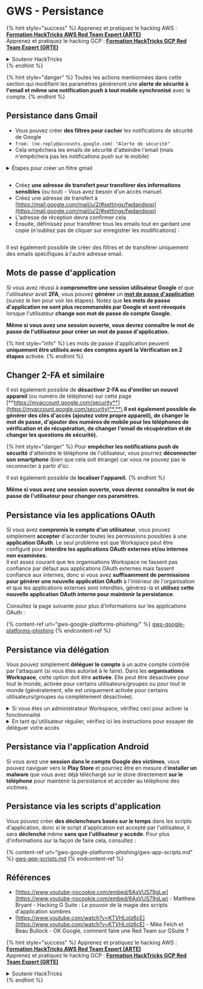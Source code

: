 # GWS - Persistance

{% hint style="success" %}
Apprenez et pratiquez le hacking AWS :<img src="../../.gitbook/assets/image.png" alt="" data-size="line">[**Formation HackTricks AWS Red Team Expert (ARTE)**](https://training.hacktricks.xyz/courses/arte)<img src="../../.gitbook/assets/image.png" alt="" data-size="line">\
Apprenez et pratiquez le hacking GCP : <img src="../../.gitbook/assets/image (2).png" alt="" data-size="line">[**Formation HackTricks GCP Red Team Expert (GRTE)**<img src="../../.gitbook/assets/image (2).png" alt="" data-size="line">](https://training.hacktricks.xyz/courses/grte)

<details>

<summary>Soutenir HackTricks</summary>

* Consultez les [**plans d'abonnement**](https://github.com/sponsors/carlospolop) !
* **Rejoignez le** 💬 [**groupe Discord**](https://discord.gg/hRep4RUj7f) ou le [**groupe telegram**](https://t.me/peass) ou **suivez** nous sur **Twitter** 🐦 [**@hacktricks\_live**](https://twitter.com/hacktricks\_live)**.**
* **Partagez des astuces de hacking en soumettant des PRs aux** [**HackTricks**](https://github.com/carlospolop/hacktricks) et [**HackTricks Cloud**](https://github.com/carlospolop/hacktricks-cloud) dépôts github.

</details>
{% endhint %}

{% hint style="danger" %}
Toutes les actions mentionnées dans cette section qui modifient les paramètres généreront une **alerte de sécurité à l'email et même une notification push à tout mobile synchronisé** avec le compte.
{% endhint %}

## **Persistance dans Gmail**

* Vous pouvez créer **des filtres pour cacher** les notifications de sécurité de Google
* `from: (no-reply@accounts.google.com) "Alerte de sécurité"`
* Cela empêchera les emails de sécurité d'atteindre l'email (mais n'empêchera pas les notifications push sur le mobile)

<details>

<summary>Étapes pour créer un filtre gmail</summary>

(Instructions [**ici**](https://support.google.com/mail/answer/6579))

1. Ouvrez [Gmail](https://mail.google.com/).
2. Dans la barre de recherche en haut, cliquez sur Afficher les options de recherche ![photos tune](https://lh3.googleusercontent.com/cD6YR\_YvqXqNKxrWn2NAWkV6tjJtg8vfvqijKT1\_9zVCrl2sAx9jROKhLqiHo2ZDYTE=w36).
3. Entrez vos critères de recherche. Si vous voulez vérifier que votre recherche a fonctionné correctement, voyez quels emails apparaissent en cliquant sur **Rechercher**.
4. En bas de la fenêtre de recherche, cliquez sur **Créer un filtre**.
5. Choisissez ce que vous souhaitez que le filtre fasse.
6. Cliquez sur **Créer un filtre**.

Vérifiez votre filtre actuel (pour les supprimer) à [https://mail.google.com/mail/u/0/#settings/filters](https://mail.google.com/mail/u/0/#settings/filters)

</details>

<figure><img src="../../.gitbook/assets/image (331).png" alt=""><figcaption></figcaption></figure>

* Créez **une adresse de transfert pour transférer des informations sensibles** (ou tout) - Vous avez besoin d'un accès manuel.
* Créez une adresse de transfert à [https://mail.google.com/mail/u/2/#settings/fwdandpop](https://mail.google.com/mail/u/2/#settings/fwdandpop)
* L'adresse de réception devra confirmer cela
* Ensuite, définissez pour transférer tous les emails tout en gardant une copie (n'oubliez pas de cliquer sur enregistrer les modifications) :

<figure><img src="../../.gitbook/assets/image (332).png" alt=""><figcaption></figcaption></figure>

Il est également possible de créer des filtres et de transférer uniquement des emails spécifiques à l'autre adresse email.

## Mots de passe d'application

Si vous avez réussi à **compromettre une session utilisateur Google** et que l'utilisateur avait **2FA**, vous pouvez **générer** un [**mot de passe d'application**](https://support.google.com/accounts/answer/185833?hl=en) (suivez le lien pour voir les étapes). Notez que **les mots de passe d'application ne sont plus recommandés par Google et sont révoqués** lorsque l'utilisateur **change son mot de passe de compte Google.**

**Même si vous avez une session ouverte, vous devrez connaître le mot de passe de l'utilisateur pour créer un mot de passe d'application.**

{% hint style="info" %}
Les mots de passe d'application peuvent **uniquement être utilisés avec des comptes ayant la Vérification en 2 étapes** activée.
{% endhint %}

## Changer 2-FA et similaire

Il est également possible de **désactiver 2-FA ou d'enrôler un nouvel appareil** (ou numéro de téléphone) sur cette page [**https://myaccount.google.com/security**](https://myaccount.google.com/security)**.**\
**Il est également possible de générer des clés d'accès (ajoutez votre propre appareil), de changer le mot de passe, d'ajouter des numéros de mobile pour les téléphones de vérification et de récupération, de changer l'email de récupération et de changer les questions de sécurité).**

{% hint style="danger" %}
Pour **empêcher les notifications push de sécurité** d'atteindre le téléphone de l'utilisateur, vous pourriez **déconnecter son smartphone** (bien que cela soit étrange) car vous ne pouvez pas le reconnecter à partir d'ici.

Il est également possible de **localiser l'appareil.**
{% endhint %}

**Même si vous avez une session ouverte, vous devrez connaître le mot de passe de l'utilisateur pour changer ces paramètres.**

## Persistance via les applications OAuth

Si vous avez **compromis le compte d'un utilisateur**, vous pouvez simplement **accepter** d'accorder toutes les permissions possibles à une **application OAuth**. Le seul problème est que Workspace peut être configuré pour **interdire les applications OAuth externes et/ou internes non examinées.**\
Il est assez courant que les organisations Workspace ne fassent pas confiance par défaut aux applications OAuth externes mais fassent confiance aux internes, donc si vous avez **suffisamment de permissions pour générer une nouvelle application OAuth** à l'intérieur de l'organisation et que les applications externes sont interdites, générez-la et **utilisez cette nouvelle application OAuth interne pour maintenir la persistance**.

Consultez la page suivante pour plus d'informations sur les applications OAuth :

{% content-ref url="gws-google-platforms-phishing/" %}
[gws-google-platforms-phishing](gws-google-platforms-phishing/)
{% endcontent-ref %}

## Persistance via délégation

Vous pouvez simplement **déléguer le compte** à un autre compte contrôlé par l'attaquant (si vous êtes autorisé à le faire). Dans les **organisations Workspace**, cette option doit être **activée**. Elle peut être désactivée pour tout le monde, activée pour certains utilisateurs/groupes ou pour tout le monde (généralement, elle est uniquement activée pour certains utilisateurs/groupes ou complètement désactivée).

<details>

<summary>Si vous êtes un administrateur Workspace, vérifiez ceci pour activer la fonctionnalité</summary>

(Informations [copiées des docs](https://support.google.com/a/answer/7223765))

En tant qu'administrateur de votre organisation (par exemple, votre travail ou votre école), vous contrôlez si les utilisateurs peuvent déléguer l'accès à leur compte Gmail. Vous pouvez permettre à tout le monde d'avoir l'option de déléguer leur compte. Ou, seulement laisser certaines personnes dans certains départements configurer la délégation. Par exemple, vous pouvez :

* Ajouter un assistant administratif en tant que délégué sur votre compte Gmail afin qu'il puisse lire et envoyer des emails en votre nom.
* Ajouter un groupe, comme votre département des ventes, dans les Groupes en tant que délégué pour donner à tout le monde accès à un compte Gmail.

Les utilisateurs ne peuvent déléguer l'accès qu'à un autre utilisateur de la même organisation, quel que soit leur domaine ou leur unité organisationnelle.

#### Limites et restrictions de délégation

* **Autoriser les utilisateurs à accorder l'accès à leur boîte aux lettres à un groupe Google** option : Pour utiliser cette option, elle doit être activée pour l'OU du compte délégué et pour chaque membre du groupe OU. Les membres du groupe appartenant à une OU sans cette option activée ne peuvent pas accéder au compte délégué.
* Avec une utilisation typique, 40 utilisateurs délégués peuvent accéder à un compte Gmail en même temps. Une utilisation supérieure à la moyenne par un ou plusieurs délégués pourrait réduire ce nombre.
* Les processus automatisés qui accèdent fréquemment à Gmail pourraient également réduire le nombre de délégués pouvant accéder à un compte en même temps. Ces processus incluent les API ou les extensions de navigateur qui accèdent fréquemment à Gmail.
* Un seul compte Gmail prend en charge jusqu'à 1 000 délégués uniques. Un groupe dans les Groupes compte comme un délégué vers la limite.
* La délégation n'augmente pas les limites pour un compte Gmail. Les comptes Gmail avec des utilisateurs délégués ont les limites et politiques standard des comptes Gmail. Pour plus de détails, visitez [Limites et politiques Gmail](https://support.google.com/a/topic/28609).

#### Étape 1 : Activer la délégation Gmail pour vos utilisateurs

**Avant de commencer :** Pour appliquer le paramètre à certains utilisateurs, placez leurs comptes dans une [unité organisationnelle](https://support.google.com/a/topic/1227584).

1.  [Connectez-vous](https://admin.google.com/) à votre [console d'administration Google](https://support.google.com/a/answer/182076).

Connectez-vous avec un _compte administrateur_, pas votre compte actuel CarlosPolop@gmail.com
2. Dans la console d'administration, allez dans Menu ![](https://storage.googleapis.com/support-kms-prod/JxKYG9DqcsormHflJJ8Z8bHuyVI5YheC0lAp)![et ensuite](https://storage.googleapis.com/support-kms-prod/Th2Tx0uwPMOhsMPn7nRXMUo3vs6J0pto2DTn)![](https://storage.googleapis.com/support-kms-prod/ocGtUSENh4QebLpvZcmLcNRZyaTBcolMRSyl) **Applications**![et ensuite](https://storage.googleapis.com/support-kms-prod/Th2Tx0uwPMOhsMPn7nRXMUo3vs6J0pto2DTn)**Google Workspace**![et ensuite](https://storage.googleapis.com/support-kms-prod/Th2Tx0uwPMOhsMPn7nRXMUo3vs6J0pto2DTn)**Gmail**![et ensuite](https://storage.googleapis.com/support-kms-prod/Th2Tx0uwPMOhsMPn7nRXMUo3vs6J0pto2DTn)**Paramètres utilisateur**.
3. Pour appliquer le paramètre à tout le monde, laissez l'unité organisationnelle supérieure sélectionnée. Sinon, sélectionnez une [unité organisationnelle enfant](https://support.google.com/a/topic/1227584).
4. Cliquez sur **Délégation de mail**.
5. Cochez la case **Autoriser les utilisateurs à déléguer l'accès à leur boîte aux lettres à d'autres utilisateurs du domaine**.
6. (Optionnel) Pour permettre aux utilisateurs de spécifier quelles informations sur l'expéditeur sont incluses dans les messages délégués envoyés depuis leur compte, cochez la case **Autoriser les utilisateurs à personnaliser ce paramètre**.
7. Sélectionnez une option pour les informations par défaut sur l'expéditeur qui sont incluses dans les messages envoyés par les délégués :
* **Afficher le propriétaire du compte et le délégué qui a envoyé l'email**—Les messages incluent les adresses email du propriétaire du compte Gmail et du délégué.
* **Afficher uniquement le propriétaire du compte**—Les messages incluent l'adresse email uniquement du propriétaire du compte Gmail. L'adresse email du délégué n'est pas incluse.
8. (Optionnel) Pour permettre aux utilisateurs d'ajouter un groupe dans les Groupes en tant que délégué, cochez la case **Autoriser les utilisateurs à accorder l'accès à leur boîte aux lettres à un groupe Google**.
9. Cliquez sur **Enregistrer**. Si vous avez configuré une unité organisationnelle enfant, vous pourriez être en mesure de **Hériter** ou **Remplacer** les paramètres d'une unité organisationnelle parente.
10. (Optionnel) Pour activer la délégation Gmail pour d'autres unités organisationnelles, répétez les étapes 3 à 9.

Les changements peuvent prendre jusqu'à 24 heures mais se produisent généralement plus rapidement. [En savoir plus](https://support.google.com/a/answer/7514107)

#### Étape 2 : Demandez aux utilisateurs de configurer des délégués pour leurs comptes

Après avoir activé la délégation, vos utilisateurs vont dans leurs paramètres Gmail pour assigner des délégués. Les délégués peuvent alors lire, envoyer et recevoir des messages en leur nom.

Pour plus de détails, dirigez les utilisateurs vers [Déléguer et collaborer sur des emails](https://support.google.com/a/users/answer/138350).

</details>

<details>

<summary>En tant qu'utilisateur régulier, vérifiez ici les instructions pour essayer de déléguer votre accès</summary>

(Info copiée [**des docs**](https://support.google.com/mail/answer/138350))

Vous pouvez ajouter jusqu'à 10 délégués.

Si vous utilisez Gmail via votre travail, votre école ou une autre organisation :

* Vous pouvez ajouter jusqu'à 1000 délégués au sein de votre organisation.
* Avec une utilisation typique, 40 délégués peuvent accéder à un compte Gmail en même temps.
* Si vous utilisez des processus automatisés, tels que des API ou des extensions de navigateur, quelques délégués peuvent accéder à un compte Gmail en même temps.

1. Sur votre ordinateur, ouvrez [Gmail](https://mail.google.com/). Vous ne pouvez pas ajouter de délégués depuis l'application Gmail.
2. En haut à droite, cliquez sur Paramètres ![Settings](https://lh3.googleusercontent.com/p3J-ZSPOLtuBBR\_ofWTFDfdgAYQgi8mR5c76ie8XQ2wjegk7-yyU5zdRVHKybQgUlQ=w36-h36) ![et ensuite](https://lh3.googleusercontent.com/3\_l97rr0GvhSP2XV5OoCkV2ZDTIisAOczrSdzNCBxhIKWrjXjHucxNwocghoUa39gw=w36-h36) **Voir tous les paramètres**.
3. Cliquez sur l'onglet **Comptes et importation** ou **Comptes**.
4. Dans la section "Accorder l'accès à votre compte", cliquez sur **Ajouter un autre compte**. Si vous utilisez Gmail via votre travail ou votre école, votre organisation peut restreindre la délégation d'email. Si vous ne voyez pas ce paramètre, contactez votre administrateur.
* Si vous ne voyez pas Accorder l'accès à votre compte, alors c'est restreint.
5.  Entrez l'adresse email de la personne que vous souhaitez ajouter. Si vous utilisez Gmail via votre travail, votre école ou une autre organisation, et que votre administrateur le permet, vous pouvez entrer l'adresse email d'un groupe. Ce groupe doit avoir le même domaine que votre organisation. Les membres externes du groupe se voient refuser l'accès à la délégation.\
\
**Important :** Si le compte que vous déléguez est un nouveau compte ou que le mot de passe a été réinitialisé, l'administrateur doit désactiver l'exigence de changement de mot de passe lors de votre première connexion.

* [En savoir comment un administrateur peut créer un utilisateur](https://support.google.com/a/answer/33310).
* [En savoir comment un administrateur peut réinitialiser les mots de passe](https://support.google.com/a/answer/33319).

6\. Cliquez sur **Étape suivante** ![et ensuite](https://lh3.googleusercontent.com/QbWcYKta5vh\_4-OgUeFmK-JOB0YgLLoGh69P478nE6mKdfpWQniiBabjF7FVoCVXI0g=h36) **Envoyer un email pour accorder l'accès**.

La personne que vous avez ajoutée recevra un email lui demandant de confirmer. L'invitation expire après une semaine.

Si vous avez ajouté un groupe, tous les membres du groupe deviendront des délégués sans avoir à confirmer.

Remarque : Il peut falloir jusqu'à 24 heures pour que la délégation commence à prendre effet.

</details>

## Persistance via l'application Android

Si vous avez une **session dans le compte Google des victimes**, vous pouvez naviguer vers le **Play Store** et pourriez être en mesure d'**installer un malware** que vous avez déjà téléchargé sur le store directement **sur le téléphone** pour maintenir la persistance et accéder au téléphone des victimes.

## **Persistance via** les scripts d'application

Vous pouvez créer **des déclencheurs basés sur le temps** dans les scripts d'application, donc si le script d'application est accepté par l'utilisateur, il sera **déclenché** même **sans que l'utilisateur y accède**. Pour plus d'informations sur la façon de faire cela, consultez :

{% content-ref url="gws-google-platforms-phishing/gws-app-scripts.md" %}
[gws-app-scripts.md](gws-google-platforms-phishing/gws-app-scripts.md)
{% endcontent-ref %}

## Références

* [https://www.youtube-nocookie.com/embed/6AsVUS79gLw](https://www.youtube-nocookie.com/embed/6AsVUS79gLw) - Matthew Bryant - Hacking G Suite : Le pouvoir de la magie des scripts d'application sombres
* [https://www.youtube.com/watch?v=KTVHLolz6cE](https://www.youtube.com/watch?v=KTVHLolz6cE) - Mike Felch et Beau Bullock - OK Google, comment faire une Red Team sur GSuite ?

{% hint style="success" %}
Apprenez et pratiquez le hacking AWS :<img src="../../.gitbook/assets/image.png" alt="" data-size="line">[**Formation HackTricks AWS Red Team Expert (ARTE)**](https://training.hacktricks.xyz/courses/arte)<img src="../../.gitbook/assets/image.png" alt="" data-size="line">\
Apprenez et pratiquez le hacking GCP : <img src="../../.gitbook/assets/image (2).png" alt="" data-size="line">[**Formation HackTricks GCP Red Team Expert (GRTE)**<img src="../../.gitbook/assets/image (2).png" alt="" data-size="line">](https://training.hacktricks.xyz/courses/grte)

<details>

<summary>Soutenir HackTricks</summary>

* Consultez les [**plans d'abonnement**](https://github.com/sponsors/carlospolop) !
* **Rejoignez le** 💬 [**groupe Discord**](https://discord.gg/hRep4RUj7f) ou le [**groupe telegram**](https://t.me/peass) ou **suivez** nous sur **Twitter** 🐦 [**@hacktricks\_live**](https://twitter.com/hacktricks\_live)**.**
* **Partagez des astuces de hacking en soumettant des PRs aux** [**HackTricks**](https://github.com/carlospolop/hacktricks) et [**HackTricks Cloud**](https://github.com/carlospolop/hacktricks-cloud) dépôts github.

</details>
{% endhint %}
